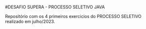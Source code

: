 #DESAFIO SUPERA - PROCESSO SELETIVO JAVA 

Repositório com os 4 primeiros exercicios do PROCESSO SELETIVO realizado em julho/2023. 

